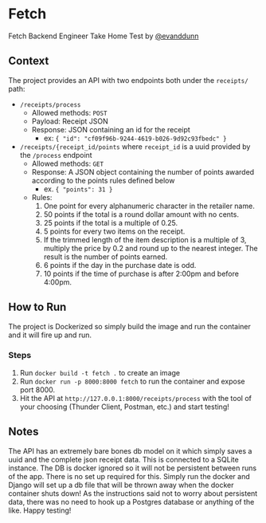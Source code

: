 # Fetch
Fetch Backend Engineer Take Home Test by [@evanddunn](https://github.com/evanddunn)

## Context
The project provides an API with two endpoints both under the `receipts/` path:

- `/receipts/process`
  - Allowed methods: `POST`
  - Payload: Receipt JSON
  - Response: JSON containing an id for the receipt
    - ex: `{ "id": "cf09f96b-9244-4619-b026-9d92c93fbedc" }`
- `/receipts/{receipt_id/points` where `receipt_id` is a uuid provided by the `/process` endpoint
  - Allowed methods: `GET`
  - Response: A JSON object containing the number of points awarded according to the points rules defined below
    - ex. `{ "points": 31 }`
  - Rules: 
    1) One point for every alphanumeric character in the retailer name.
    2) 50 points if the total is a round dollar amount with no cents.
    3) 25 points if the total is a multiple of 0.25.
    4) 5 points for every two items on the receipt.
    5) If the trimmed length of the item description is a multiple of 3, multiply the price by 0.2 and round up to the nearest integer. The result is the number of points earned.
    6) 6 points if the day in the purchase date is odd.
    7) 10 points if the time of purchase is after 2:00pm and before 4:00pm.

## How to Run
The project is Dockerized so simply build the image and run the container and it will fire up and run.
### Steps

1) Run `docker build -t fetch .` to create an image
2) Run `docker run -p 8000:8000 fetch` to run the container and expose port 8000.
3) Hit the API at `http://127.0.0.1:8000/receipts/process` with the tool of your choosing (Thunder Client, Postman, etc.) and start testing!

## Notes
The API has an extremely bare bones db model on it which simply saves a uuid and the complete json receipt data. This is connected to a SQLite instance. The DB is docker ignored so it will not be persistent between runs of the app. There is no set up required for this. Simply run the docker and Django will set up a db file that will be thrown away when the docker container shuts down! As the instructions said not to worry about persistent data, there was no need to hook up a Postgres database or anything of the like. Happy testing!